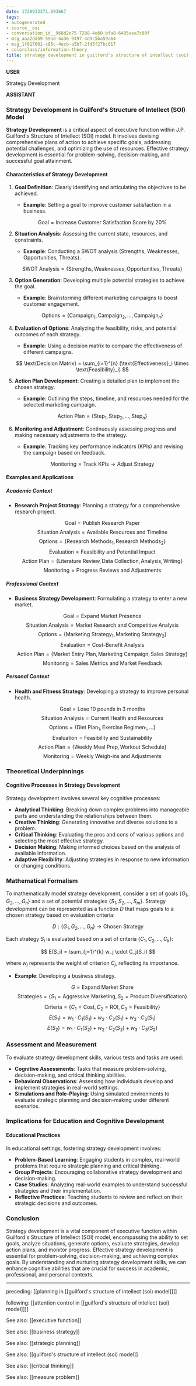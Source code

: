 ```yaml
---
date: 1720932371.693667
tags:
- autogenerated
- source__oai
- conversation_id__968d2e75-7288-4e60-bfa8-6495aea7c09f
- msg_aaa2dd59-59ad-4a36-9497-4d9c5ba59a64
- msg_1f817661-c85c-4ecb-a5b7-2fd5f27bc017
- colorclass/information-theory
title: strategy development in guilford's structure of intellect (soi) model
---
```


**USER**

Strategy Development


**ASSISTANT**

### Strategy Development in Guilford's Structure of Intellect (SOI) Model

**Strategy Development** is a critical aspect of executive function within J.P. Guilford's Structure of Intellect (SOI) model. It involves devising comprehensive plans of action to achieve specific goals, addressing potential challenges, and optimizing the use of resources. Effective strategy development is essential for problem-solving, decision-making, and successful goal attainment.

#### Characteristics of Strategy Development

1. **Goal Definition**: Clearly identifying and articulating the objectives to be achieved.
   - **Example**: Setting a goal to improve customer satisfaction in a business.
   
   $$ \text{Goal} = \text{Increase Customer Satisfaction Score by 20\%} $$

2. **Situation Analysis**: Assessing the current state, resources, and constraints.
   - **Example**: Conducting a SWOT analysis (Strengths, Weaknesses, Opportunities, Threats).
   
   $$ \text{SWOT Analysis} = \{\text{Strengths}, \text{Weaknesses}, \text{Opportunities}, \text{Threats}\} $$

3. **Option Generation**: Developing multiple potential strategies to achieve the goal.
   - **Example**: Brainstorming different marketing campaigns to boost customer engagement.
   
   $$ \text{Options} = \{\text{Campaign}_1, \text{Campaign}_2, \ldots, \text{Campaign}_n\} $$

4. **Evaluation of Options**: Analyzing the feasibility, risks, and potential outcomes of each strategy.
   - **Example**: Using a decision matrix to compare the effectiveness of different campaigns.
   
   $$ \text{Decision Matrix} = \sum_{i=1}^{n} (\text{Effectiveness}_i \times \text{Feasibility}_i) $$

5. **Action Plan Development**: Creating a detailed plan to implement the chosen strategy.
   - **Example**: Outlining the steps, timeline, and resources needed for the selected marketing campaign.
   
   $$ \text{Action Plan} = \{\text{Step}_1, \text{Step}_2, \ldots, \text{Step}_n\} $$

6. **Monitoring and Adjustment**: Continuously assessing progress and making necessary adjustments to the strategy.
   - **Example**: Tracking key performance indicators (KPIs) and revising the campaign based on feedback.
   
   $$ \text{Monitoring} = \text{Track KPIs} \rightarrow \text{Adjust Strategy} $$

#### Examples and Applications

##### Academic Context
- **Research Project Strategy**: Planning a strategy for a comprehensive research project.
  
  $$ \text{Goal} = \text{Publish Research Paper} $$
  $$ \text{Situation Analysis} = \text{Available Resources and Timeline} $$
  $$ \text{Options} = \{\text{Research Methods}_1, \text{Research Methods}_2\} $$
  $$ \text{Evaluation} = \text{Feasibility and Potential Impact} $$
  $$ \text{Action Plan} = \{\text{Literature Review}, \text{Data Collection}, \text{Analysis}, \text{Writing}\} $$
  $$ \text{Monitoring} = \text{Progress Reviews and Adjustments} $$

##### Professional Context
- **Business Strategy Development**: Formulating a strategy to enter a new market.
  
  $$ \text{Goal} = \text{Expand Market Presence} $$
  $$ \text{Situation Analysis} = \text{Market Research and Competitive Analysis} $$
  $$ \text{Options} = \{\text{Marketing Strategy}_1, \text{Marketing Strategy}_2\} $$
  $$ \text{Evaluation} = \text{Cost-Benefit Analysis} $$
  $$ \text{Action Plan} = \{\text{Market Entry Plan}, \text{Marketing Campaign}, \text{Sales Strategy}\} $$
  $$ \text{Monitoring} = \text{Sales Metrics and Market Feedback} $$

##### Personal Context
- **Health and Fitness Strategy**: Developing a strategy to improve personal health.
  
  $$ \text{Goal} = \text{Lose 10 pounds in 3 months} $$
  $$ \text{Situation Analysis} = \text{Current Health and Resources} $$
  $$ \text{Options} = \{\text{Diet Plan}_1, \text{Exercise Regimen}_1, \ldots\} $$
  $$ \text{Evaluation} = \text{Feasibility and Sustainability} $$
  $$ \text{Action Plan} = \{\text{Weekly Meal Prep}, \text{Workout Schedule}\} $$
  $$ \text{Monitoring} = \text{Weekly Weigh-ins and Adjustments} $$

### Theoretical Underpinnings

#### Cognitive Processes in Strategy Development

Strategy development involves several key cognitive processes:

- **Analytical Thinking**: Breaking down complex problems into manageable parts and understanding the relationships between them.
- **Creative Thinking**: Generating innovative and diverse solutions to a problem.
- **Critical Thinking**: Evaluating the pros and cons of various options and selecting the most effective strategy.
- **Decision Making**: Making informed choices based on the analysis of available information.
- **Adaptive Flexibility**: Adjusting strategies in response to new information or changing conditions.

### Mathematical Formalism

To mathematically model strategy development, consider a set of goals $\{G_1, G_2, \ldots, G_n\}$ and a set of potential strategies $\{S_1, S_2, \ldots, S_m\}$. Strategy development can be represented as a function $D$ that maps goals to a chosen strategy based on evaluation criteria:

$$ D: \{G_1, G_2, \ldots, G_n\} \rightarrow \text{Chosen Strategy} $$

Each strategy $S_i$ is evaluated based on a set of criteria $\{C_1, C_2, \ldots, C_k\}$:

$$ E(S_i) = \sum_{j=1}^{k} w_j \cdot C_j(S_i) $$

where $w_j$ represents the weight of criterion $C_j$, reflecting its importance.

- **Example**: Developing a business strategy.
  
  $$ G = \text{Expand Market Share} $$
  $$ \text{Strategies} = \{S_1 = \text{Aggressive Marketing}, S_2 = \text{Product Diversification}\} $$
  $$ \text{Criteria} = \{C_1 = \text{Cost}, C_2 = \text{ROI}, C_3 = \text{Feasibility}\} $$
  $$ E(S_1) = w_1 \cdot C_1(S_1) + w_2 \cdot C_2(S_1) + w_3 \cdot C_3(S_1) $$
  $$ E(S_2) = w_1 \cdot C_1(S_2) + w_2 \cdot C_2(S_2) + w_3 \cdot C_3(S_2) $$

### Assessment and Measurement

To evaluate strategy development skills, various tests and tasks are used:

- **Cognitive Assessments**: Tasks that measure problem-solving, decision-making, and critical thinking abilities.
- **Behavioral Observations**: Assessing how individuals develop and implement strategies in real-world settings.
- **Simulations and Role-Playing**: Using simulated environments to evaluate strategic planning and decision-making under different scenarios.

### Implications for Education and Cognitive Development

#### Educational Practices

In educational settings, fostering strategy development involves:

- **Problem-Based Learning**: Engaging students in complex, real-world problems that require strategic planning and critical thinking.
- **Group Projects**: Encouraging collaborative strategy development and decision-making.
- **Case Studies**: Analyzing real-world examples to understand successful strategies and their implementation.
- **Reflective Practices**: Teaching students to review and reflect on their strategic decisions and outcomes.

### Conclusion

Strategy development is a vital component of executive function within Guilford's Structure of Intellect (SOI) model, encompassing the ability to set goals, analyze situations, generate options, evaluate strategies, develop action plans, and monitor progress. Effective strategy development is essential for problem-solving, decision-making, and achieving complex goals. By understanding and nurturing strategy development skills, we can enhance cognitive abilities that are crucial for success in academic, professional, and personal contexts.


---

preceding: [[planning in [[guilford's structure of intellect (soi) model]]]]  


following: [[attention control in [[guilford's structure of intellect (soi) model]]]]

See also: [[executive function]]


See also: [[business strategy]]


See also: [[strategic planning]]


See also: [[guilford's structure of intellect (soi) model]]


See also: [[critical thinking]]


See also: [[measure problem]]
